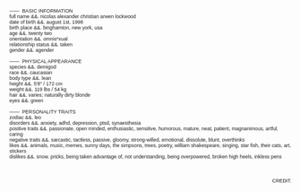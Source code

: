 <span style="font-family:arial; font-size:15px; text-align:left"><span style="font-size:8pt"><sub><sup style="font-size:1em">&mdash;&mdash;&nbsp; BASIC INFORMATION<br />
full name &amp;&amp;. nicolas alexander christian arwen lockwood<br />
date of birth &amp;&amp;. august 1st, 1998<br />
birth place &amp;&amp;. binghamton, new york, usa<br />
age &amp;&amp;. twenty two<br />
orientation &amp;&amp;. omnis*xual<br />
relationship status &amp;&amp;. taken<br />
gender &amp;&amp;. agender<br />
<br />
&mdash;&mdash;&nbsp; PHYSICAL APPEARANCE<br />
species &amp;&amp;. demigod<br />
race &amp;&amp;. caucasian<br />
body type &amp;&amp;. lean<br />
height &amp;&amp;. 5&#39;8&quot; / 172 cm<br />
weight &amp;&amp;. 119 lbs / 54 kg<br />
hair &amp;&amp;. varies; naturally dirty blonde<br />
eyes &amp;&amp;. green<br />
<br />
&mdash;&mdash;&nbsp; PERSONALITY TRAITS<br />
zodiac &amp;&amp;. leo<br />
disorders &amp;&amp;. anxiety, adhd, depression, ptsd, synaesthesia</sup></sub></span></span><br style="font-size:15px;text-align:left" />
<span style="font-size:8pt; text-align:left"><sub><sup style="font-size:1em"><span style="font-family:arial">positive traits &amp;&amp;. passionate, open minded, enthusiastic, sensitive, humorous, mature, neat, patient, magnanimous, artful, caring</span><br />
<span style="font-family:arial">negative traits &amp;&amp;. sarcastic, tactless, passive, gloomy, strong-willed, emotional, dissolute, blunt, overthinks<br />
likes &amp;&amp;.&nbsp;</span><span style="font-family:arial">animals, music, memes, sunny days, the simpsons, trees, poetry, william shakespeare, singing, star fish, their cats, art, stickers<br />
dislikes &amp;&amp;.&nbsp;</span><span style="font-family:arial">snow. pricks, being taken advantage of, not understanding, being overpowered, broken high heels, inkless pens</span></sup></sub></span><br style="font-size:15px;text-align:left" />
<span style="font-size:15px; text-align:left">&nbsp;</span>
<div style="font-size:15px; text-align:right"><span style="font-size:8pt"><sub><sup style="font-size:1em"><span style="font-family:arial"><a href="https://www.quotev.com/kleenexbox" style="text-decoration:none">CREDIT</a>.</span></sup></sub></span></div>
